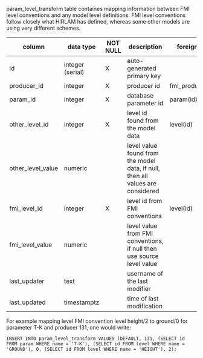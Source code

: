 param_level_transform table containes mapping information between FMI level conventions and any model level definitions. FMI level conventions follow closely what HIRLAM has defined, whereas some other models are using very different schemes.

| column | data type | NOT NULL | description | foreign key |
|---|---|---|---|---|
| id | integer (serial) | X | auto-generated primary key | |
| producer_id | integer | X | producer id | fmi_producer(id) |
| param_id | integer | X | database parameter id | param(id) |
| other_level_id | integer | X | level id found from the model data | level(id) |
| other_level_value | numeric | | level value found from the model data, if null, then all values are considered | |
| fmi_level_id | integer | X | level id from FMI conventions | level(id) |
| fmi_level_value | numeric | | level value from FMI conventions, if null then use source level value | |
| last_updater | text | | username of the last modifier | |
| last_updated | timestamptz | | time of last modification | |

For example mapping level FMI convention level height/2 to ground/0 for parameter T-K and producer 131, one would write:

    INSERT INTO param_level_transform VALUES (DEFAULT, 131, (SELECT id FROM param WHERE name = 'T-K'), (SELECT id FROM level WHERE name = 'GROUND'), 0, (SELECT id FROM level WHERE name = 'HEIGHT'), 2);
